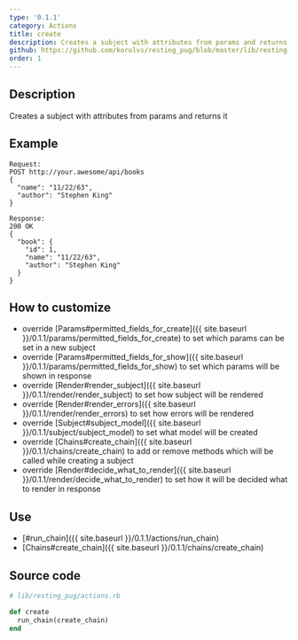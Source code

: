 ```yaml
---
type: '0.1.1'
category: Actions
title: create
description: Creates a subject with attributes from params and returns it
github: https://github.com/korolvs/resting_pug/blob/master/lib/resting_pug/actions.rb#L35
order: 1
---
```


## Description
Creates a subject with attributes from params and returns it

## Example
```
Request:
POST http://your.awesome/api/books
{
  "name": "11/22/63",
  "author": "Stephen King"
}

Response:
200 OK
{
  "book": {
    "id": 1,
    "name": "11/22/63",
    "author": "Stephen King"
  }
}
```

## How to customize
- override [Params#permitted_fields_for_create]({{ site.baseurl }}/0.1.1/params/permitted_fields_for_create) to set which params can be set in a new subject
- override [Params#permitted_fields_for_show]({{ site.baseurl }}/0.1.1/params/permitted_fields_for_show) to set which params will be shown in response
- override [Render#render_subject]({{ site.baseurl }}/0.1.1/render/render_subject) to set how subject will be rendered
- override [Render#render_errors]({{ site.baseurl }}/0.1.1/render/render_errors) to set how errors will be rendered
- override [Subject#subject_model]({{ site.baseurl }}/0.1.1/subject/subject_model) to set what model will be created
- override [Chains#create_chain]({{ site.baseurl }}/0.1.1/chains/create_chain) to add or remove methods which will be called while creating a subject
- override [Render#decide_what_to_render]({{ site.baseurl }}/0.1.1/render/decide_what_to_render) to set how it will be decided what to render in response

## Use
- [#run_chain]({{ site.baseurl }}/0.1.1/actions/run_chain)
- [Chains#create_chain]({{ site.baseurl }}/0.1.1/chains/create_chain)

## Source code
```ruby
# lib/resting_pug/actions.rb

def create
  run_chain(create_chain)
end
```



